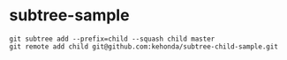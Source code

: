 # subtree-sample
```
git subtree add --prefix=child --squash child master
git remote add child git@github.com:kehonda/subtree-child-sample.git
```
